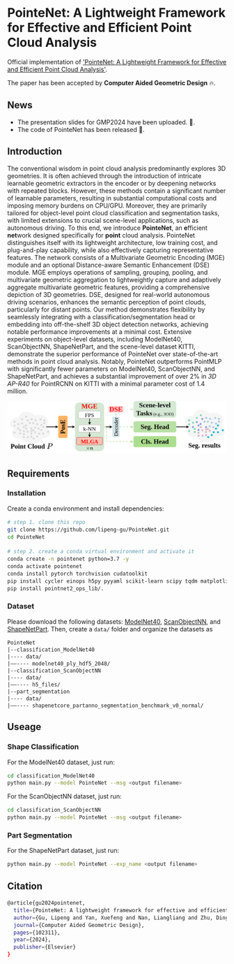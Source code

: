 # PointeNet: A Lightweight Framework for Effective and Efficient Point Cloud Analysis

Official implementation of ['PointeNet: A Lightweight Framework for Effective and Efficient Point Cloud Analysis'](https://www.sciencedirect.com/science/article/abs/pii/S0167839624000451).

The paper has been accepted by **Computer Aided Geometric Design** 🔥.

## News
* The presentation slides for GMP2024 have been uploaded. 📌.
* The code of PointeNet has been released 📌.

## Introduction
The conventional wisdom in point cloud analysis predominantly explores 3D geometries. 
It is often achieved through the introduction of intricate learnable geometric extractors in the encoder or by deepening networks with repeated blocks. 
However, these methods contain a significant number of learnable parameters, resulting in substantial computational costs and imposing memory burdens on CPU/GPU. 
Moreover, they are primarily tailored for object-level point cloud classification and segmentation tasks, with limited extensions to crucial scene-level applications, such as autonomous driving. 
To this end, we introduce **PointeNet**, an **e**fficient **net**work designed specifically for **point** cloud analysis. 
PointeNet distinguishes itself with its lightweight architecture, low training cost, and plug-and-play capability, while also effectively capturing representative features. 
The network consists of a Multivariate Geometric Encoding (MGE) module and an optional Distance-aware Semantic Enhancement (DSE) module. 
MGE employs operations of sampling, grouping, pooling, and multivariate geometric aggregation to lightweightly capture and adaptively aggregate multivariate geometric features, providing a comprehensive depiction of 3D geometries. 
DSE, designed for real-world autonomous driving scenarios, enhances the semantic perception of point clouds, particularly for distant points. 
Our method demonstrates flexibility by seamlessly integrating with a classification/segmentation head or embedding into off-the-shelf 3D object detection networks, achieving notable performance improvements at a minimal cost. 
Extensive experiments on object-level datasets, including ModelNet40, ScanObjectNN, ShapeNetPart, and the scene-level dataset KITTI, demonstrate the superior performance of PointeNet over state-of-the-art methods in point cloud analysis. 
Notably, PointeNet outperforms PointMLP with significantly fewer parameters on ModelNet40, ScanObjectNN, and ShapeNetPart, and achieves a substantial improvement of over 2% in _3D AP-R40_ for PointRCNN on KITTI with a minimal parameter cost of 1.4 million.

<div align="center">
  <img src="overview.png"/>
</div>

## Requirements
### Installation
Create a conda environment and install dependencies:
```bash
# step 1. clone this repo
git clone https://github.com/lipeng-gu/PointeNet.git
cd PointeNet

# step 2. create a conda virtual environment and activate it
conda create -n pointenet python=3.7 -y
conda activate pointenet
conda install pytorch torchvision cudatoolkit
pip install cycler einops h5py pyyaml scikit-learn scipy tqdm matplotlib
pip install pointnet2_ops_lib/.
```

### Dataset
Please download the following datasets: [ModelNet40](https://shapenet.cs.stanford.edu/media/modelnet40_ply_hdf5_2048.zip), [ScanObjectNN](https://hkust-vgd.ust.hk/scanobjectnn/h5_files.zip), and [ShapeNetPart](https://shapenet.cs.stanford.edu/media/shapenetcore_partanno_segmentation_benchmark_v0_normal.zip). Then, create a `data/` folder and organize the datasets as
```
PointeNet
|--classification_ModelNet40
|---- data/
|––---- modelnet40_ply_hdf5_2048/
|--classification_ScanObjectNN
|---- data/
|––---- h5_files/
|--part_segmentation
|---- data/
|––---- shapenetcore_partanno_segmentation_benchmark_v0_normal/
```

## Useage
### Shape Classification
For the ModelNet40 dataset, just run:
```bash
cd classification_ModelNet40
python main.py --model PointeNet --msg <output filename>
```

For the ScanObjectNN dataset, just run:
```bash
cd classification_ScanObjectNN
python main.py --model PointeNet --msg <output filename>
```

### Part Segmentation
For the ShapeNetPart dataset, just run:
```bash
python main.py --model PointeNet --exp_name <output filename>
```


## Citation
```bash
@article{gu2024pointenet,
  title={PointeNet: A lightweight framework for effective and efficient point cloud analysis},
  author={Gu, Lipeng and Yan, Xuefeng and Nan, Liangliang and Zhu, Dingkun and Chen, Honghua and Wang, Weiming and Wei, Mingqiang},
  journal={Computer Aided Geometric Design},
  pages={102311},
  year={2024},
  publisher={Elsevier}
}
```


